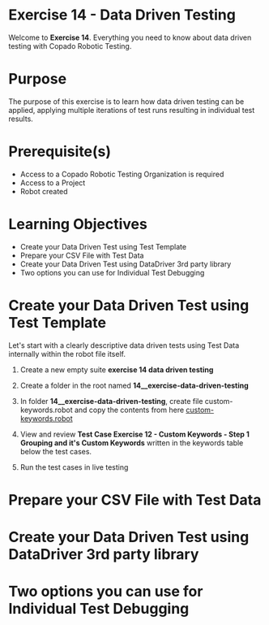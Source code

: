 # Exercise 14 - Data Driven Testing

Welcome to **Exercise 14**. Everything you need to know about data driven testing with Copado Robotic Testing.

# Purpose

The purpose of this exercise is to learn how data driven testing can be applied, applying multiple iterations of test runs resulting in individual test results.

# Prerequisite(s)

- Access to a Copado Robotic Testing Organization is required
- Access to a Project
- Robot created

# Learning Objectives

- Create your Data Driven Test using Test Template
- Prepare your CSV File with Test Data
- Create your Data Driven Test using DataDriver 3rd party library
- Two options you can use for Individual Test Debugging

# Create your Data Driven Test using Test Template

Let's start with a clearly descriptive data driven tests using Test Data internally within the robot file itself.

1. Create a new empty suite **exercise 14 data driven testing**

2. Create a folder in the root named **14__exercise-data-driven-testing**

3. In folder **14__exercise-data-driven-testing**, create file custom-keywords.robot and copy the contents from here [custom-keywords.robot](custom-keywords.robot)

4. View and review **Test Case Exercise 12 - Custom Keywords - Step 1 Grouping and it's Custom Keywords** written in the keywords table below the test cases.

5. Run the test cases in live testing

# Prepare your CSV File with Test Data

# Create your Data Driven Test using DataDriver 3rd party library

# Two options you can use for Individual Test Debugging